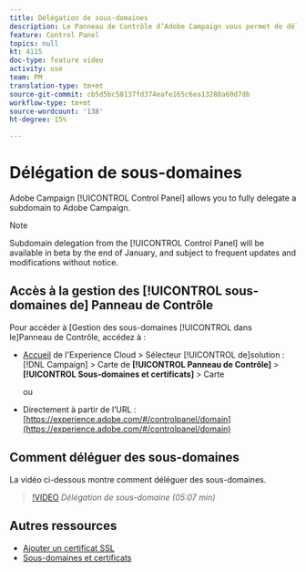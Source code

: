```yaml
---
title: Délégation de sous-domaines
description: Le Panneau de Contrôle d’Adobe Campaign vous permet de déléguer entièrement un sous-domaine à l’Adobe Campaign. Pour ce faire, suivez les étapes ci-après.
feature: Control Panel
topics: null
kt: 4115
doc-type: feature video
activity: use
team: PM
translation-type: tm+mt
source-git-commit: cb5d5bc58137fd374eafe165c6ea13288a60d7db
workflow-type: tm+mt
source-wordcount: '138'
ht-degree: 15%

---
```



# Délégation de sous-domaines

Adobe Campaign [!UICONTROL Control Panel] allows you to fully delegate a subdomain to Adobe Campaign.

>[!NOTE]
>
>Subdomain delegation from the [!UICONTROL Control Panel] will be available in beta by the end of January, and subject to frequent updates and modifications without notice.

## Accès à la gestion des [!UICONTROL sous-domaines de] Panneau de Contrôle 

Pour accéder à [Gestion des sous-domaines [!UICONTROL dans le]Panneau de Contrôle, accédez à :

* [Accueil](https://experience.adobe.com/#/home) de l&#39;Experience Cloud > Sélecteur [!UICONTROL de]solution : [!DNL Campaign] > Carte de **[!UICONTROL Panneau de Contrôle]** > **[!UICONTROL Sous-domaines et certificats]** > Carte

   ou
* Directement à partir de l’URL : [https://experience.adobe.com/#/controlpanel/domain](https://experience.adobe.com/#/controlpanel/domain)

## Comment déléguer des sous-domaines

La vidéo ci-dessous montre comment déléguer des sous-domaines.

>[!VIDEO](https://video.tv.adobe.com/v/31390?quality=12)
*Délégation de sous-domaine (05:07 min)*

## Autres ressources

* [Ajouter un certificat SSL](/help/administrating/control-panel/adding-ssl-certificates.md)
* [Sous-domaines et certificats](https://docs.adobe.com/content/help/fr-FR/control-panel/using/subdomains-and-certificates/renewing-subdomain-certificate.html)
